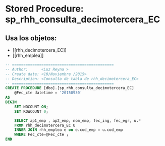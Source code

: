 # Stored Procedure: sp_rhh_consulta_decimotercera_EC

## Usa los objetos:
- [[rhh_decimotercera_EC]]
- [[rhh_emplea]]

```sql
-- =============================================
-- Author:		<Luz Reyna >
-- Create date: <10/Noviembre /2015>
-- Description:	<Consulta de tabla de rhh_decimotercera_EC>
-- =============================================
CREATE PROCEDURE [dbo].[sp_rhh_consulta_decimotercera_EC]
	@Fec_cte datetime = '20150930'
AS
BEGIN
	SET NOCOUNT ON;
	SET ROWCOUNT 0;

    SELECT ap1_emp , ap2_emp, nom_emp, fec_ing, fec_egr, u.* 
	FROM rhh_decimotercera_EC U 
	INNER JOIN rhh_emplea e on e.cod_emp = u.cod_emp
	WHERE Fec_cte=@Fec_cte ;
END



```

